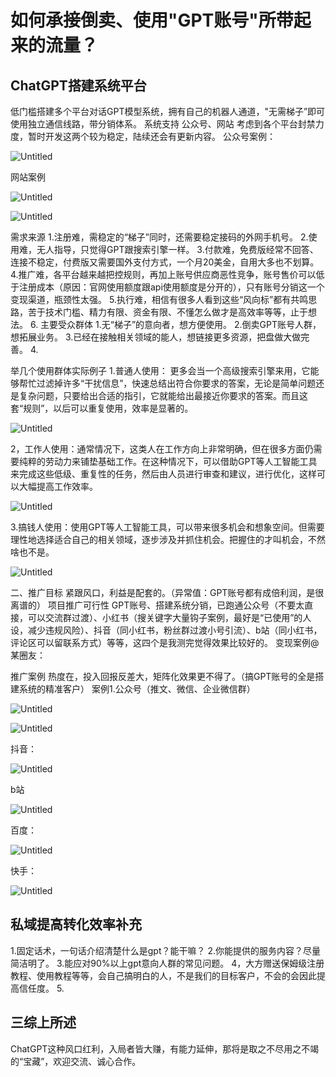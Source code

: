# 如何承接倒卖、使用"GPT账号"所带起来的流量？



## ChatGPT搭建系统平台

低门槛搭建多个平台对话GPT模型系统，拥有自己的机器人通道，"无需梯子”即可使用独立通信线路，带分销体系。
系统支持
公众号、网站
考虑到各个平台封禁力度，暂时开发这两个较为稳定，陆续还会有更新内容。
公众号案例：

![Untitled](./chatgpt04_img01/Untitled.png)

网站案例

![Untitled](./chatgpt04_img01/Untitled%201.png)

![Untitled](./chatgpt04_img01/Untitled%202.png)

需求来源
1.注册难，需稳定的“梯子”同时，还需要稳定接码的外网手机号。
2.使用难，无人指导，只觉得GPT跟搜索引擎一样。
3.付款难，免费版经常不回答、连接不稳定，付费版又需要国外支付方式，一个月20美金，自用大多也不划算。
4.推广难，各平台越来越把控规则，再加上账号供应商恶性竞争，账号售价可以低于注册成本（原因：官网使用额度跟api使用额度是分开的），只有账号分销这一个变现渠道，瓶颈性太强。
5.执行难，相信有很多人看到这些“风向标”都有共鸣思路，苦于技术门槛、精力有限、资金有限、不懂怎么做才是高效率等等，止于想法。
6.
主要受众群体
1.无“梯子”的意向者，想方便使用。
2.倒卖GPT账号人群，想拓展业务。
3.已经在接触相关领域的能人，想链接更多资源，把盘做大做完善。
4.

举几个使用群体实际例子
1.普通人使用：
更多会当一个高级搜索引擎来用，它能够帮忙过滤掉许多“干扰信息”，快速总结出符合你要求的答案，无论是简单问题还是复杂问题，只要给出合适的指引，它就能给出最接近你要求的答案。而且这套“规则”，以后可以重复使用，效率是显著的。

![Untitled](./chatgpt04_img01/Untitled%203.png)

2，工作人使用：通常情况下，这类人在工作方向上非常明确，但在很多方面仍需要纯粹的劳动力来铺垫基础工作。在这种情况下，可以借助GPT等人工智能工具来完成这些低级、重复性的任务，然后由人员进行审查和建议，进行优化，这样可以大幅提高工作效率。

![Untitled](./chatgpt04_img01/Untitled%204.png)

3.搞钱人使用：使用GPT等人工智能工具，可以带来很多机会和想象空间。但需要理性地选择适合自己的相关领域，逐步涉及并抓住机会。把握住的才叫机会，不然啥也不是。

![Untitled](./chatgpt04_img01/Untitled%205.png)

二、推广目标
紧跟风口，利益是配套的。（异常值：GPT账号都有成倍利润，是很离谱的）
项目推广可行性
GPT账号、搭建系统分销，已跑通公众号（不要太直接，可以交流群过渡）、小红书（搜关键字大量钩子案例，最好是“已使用”的人设，减少违规风险）、抖音（同小红书，粉丝群过渡小号引流）、b站（同小红书，评论区可以留联系方式）等等，这四个是我测完觉得效果比较好的。
变现案例@某圈友：

推广案例
热度在，投入回报反差大，矩阵化效果更不得了。（搞GPT账号的全是搭建系统的精准客户）
案例1.公众号（推文、微信、企业微信群）

![Untitled](./chatgpt04_img01/Untitled%206.png)

![Untitled](./chatgpt04_img01/Untitled%207.png)

抖音：

![Untitled](./chatgpt04_img01/Untitled%208.png)

b站

![Untitled](./chatgpt04_img01/Untitled%209.png)

百度：

![Untitled](./chatgpt04_img01/Untitled%2010.png)

快手：

![Untitled](./chatgpt04_img01/Untitled%2011.png)

## 私域提高转化效率补充

1.固定话术，一句话介绍清楚什么是gpt？能干嘛？
2.你能提供的服务内容？尽量简洁明了。
3.能应对90%以上gpt意向人群的常见问题。
4，大方赠送保姆级注册教程、使用教程等等，会自己搞明白的人，不是我们的目标客户，不会的会因此提高信任度。
5.

## 三综上所述

ChatGPT这种风口红利，入局者皆大赚，有能力延伸，那将是取之不尽用之不竭的“宝藏”，欢迎交流、诚心合作。